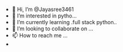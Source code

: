- 👋 Hi, I’m @Jayasree3461
- 👀 I’m interested in pytho...
- 🌱 I’m currently learning .full stack python..
- 💞️ I’m looking to collaborate on ...
- 📫 How to reach me ...
- 

<!---
Jayasree3461/Jayasree3461 is a ✨ special ✨ repository because its `README.md` (this file) appears on your GitHub profile.
You can click the Preview link to take a look at your changes.
--->
